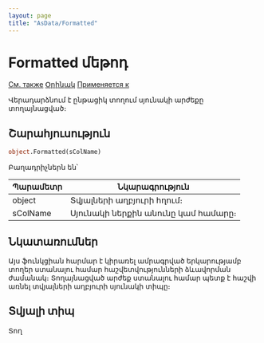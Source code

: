 ```yaml
---
layout: page
title: "AsData/Formatted"
---
```



# Formatted մեթոդ

[См. также](../Asdata.md) [Օրինակ](../../Examples/E_AsData.html) [Применяется к](../Asdata.md)

Վերադարձնում է ընթացիկ տողում սյունակի արժեքը տողայնացված։

## Շարահյուսություն

``` vb
object.Formatted(sColName)
```


Բաղադրիչներն են՝


| Պարամետր | Նկարագրություն |
|--|--|
| object| Տվյալների աղբյուրի հղում։  |
| sColName | Սյունակի ներքին անունը կամ համարը։ |


## Նկատառումներ

Այս ֆունկցիան  հարմար է կիրառել ամրագրված երկարությամբ տողեր ստանալու համար հաշվետվությունների ձևավորման ժամանակ։ Տողայնացված արժեք ստանալու համար պետք է հաշվի առնել տվյալների աղբյուրի սյունակի տիպը։

## Տվյալի տիպ

Տող
